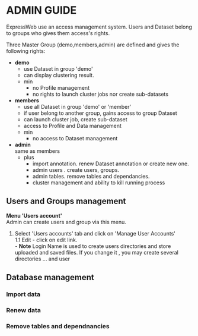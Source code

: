 # ADMIN GUIDE

ExpressWeb use an access management system.
Users and Dataset belong to groups who gives them access's rights.

Three Master Group (demo,members,admin) are defined and gives the following rights:
- **demo**  
  * use Dataset in group 'demo'  
  * can display clustering result.  
  * min
    * no Profile management  
    * no rights to launch cluster jobs nor create sub-datasets  
- **members**  
  * use all Dataset in group 'demo' or 'member'  
  * if user belong to another group, gains access to group Dataset  
  * can launch cluster job, create sub-dataset  
  * access to Profile and Data management  
  * min
     * no access to Dataset management
- **admin**  
  same as members  
  * plus  
      * import annotation. renew Dataset annotation or create new one.  
      * admin users . create users, groups.  
      * admin tables. remove tables and dependancies.  
      * cluster management and ability to kill running process  
    

## Users and Groups management

**Menu 'Users account'**  
Admin can create users and group via this menu.  
1. Select 'Users accounts' tab and click on 'Manage User Accounts'  
  1.1 Edit 
       - click on edit link.  
       - **Note** Login Name is used to create users directories and store uploaded and saved files. 
       If you change it , you may create several directories ... and user 
     

## Database management

### Import data

### Renew data

### Remove tables and dependnancies
